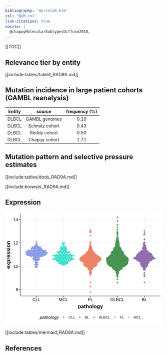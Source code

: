 ```yaml
---
bibliography: 'morinlab.bib'
csl: 'NLM.csl'
link-citations: true
nocite: |
  @chapuyMolecularSubtypesDiffuse2018, 
---
```

[[_TOC_]]


## Relevance tier by entity

[[include:tables/table1_RAD9A.md]]

## Mutation incidence in large patient cohorts (GAMBL reanalysis)

|Entity|source        |frequency (%)|
|:------:|:--------------:|:-------------:|
|DLBCL |GAMBL genomes |0.19         |
|DLBCL |Schmitz cohort|0.43         |
|DLBCL |Reddy cohort  |0.50         |
|DLBCL |Chapuy cohort |1.71         |

## Mutation pattern and selective pressure estimates

[[include:tables/dnds_RAD9A.md]]


[[include:browser_RAD9A.md]]

## Expression
![](images/gene_expression/RAD9A_by_pathology.svg)
<!-- ORIGIN: chapuyMolecularSubtypesDiffuse2018b -->
<!-- DLBCL: chapuyMolecularSubtypesDiffuse2018b -->

[[include:tables/mermaid_RAD9A.md]]

## References


